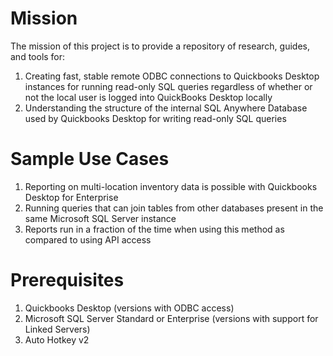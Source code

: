 # Mission

The mission of this project is to provide a repository of research, guides, and tools for:

1. Creating fast, stable remote ODBC connections to Quickbooks Desktop instances for running read-only SQL queries regardless of whether or not the local user is logged into QuickBooks Desktop locally  
2. Understanding the structure of the internal SQL Anywhere Database used by Quickbooks Desktop for writing read-only SQL queries

# Sample Use Cases

1. Reporting on multi-location inventory data is possible with Quickbooks Desktop for Enterprise  
2. Running queries that can join tables from other databases present in the same Microsoft SQL Server instance  
3. Reports run in a fraction of the time when using this method as compared to using API access

# Prerequisites

1. Quickbooks Desktop (versions with ODBC access)  
2. Microsoft SQL Server Standard or Enterprise (versions with support for Linked Servers)  
3. Auto Hotkey v2
